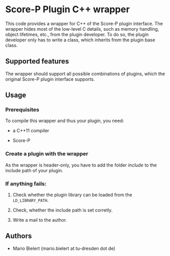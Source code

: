 Score-P Plugin C++ wrapper
==========================

This code provides a wrapper for C++ of the Score-P plugin interface.
The wrapper hides most of the low-level C details, such as memory handling, object lifetimes, etc., from the plugin developer.
To do so, the plugin developer only has to write a class, which inherits from the plugin base class.

Supported features
------------------

The wrapper should support all possible combinations of plugins, which the original Score-P plugin interface supports.

Usage
-----

### Prerequisites

To compile this wrapper and thus your plugin, you need:

* a C++11 compiler

* Score-P

### Create a plugin with the wrapper

As the wrapper is header-only, you have to add the folder *include* to the include path of your plugin.

### If anything fails:

1. Check whether the plugin library can be loaded from the `LD_LIBRARY_PATH`.

2. Check, whether the include path is set corretly.

3. Write a mail to the author.

Authors
-------

* Mario Bielert (mario.bielert at tu-dresden dot de)

